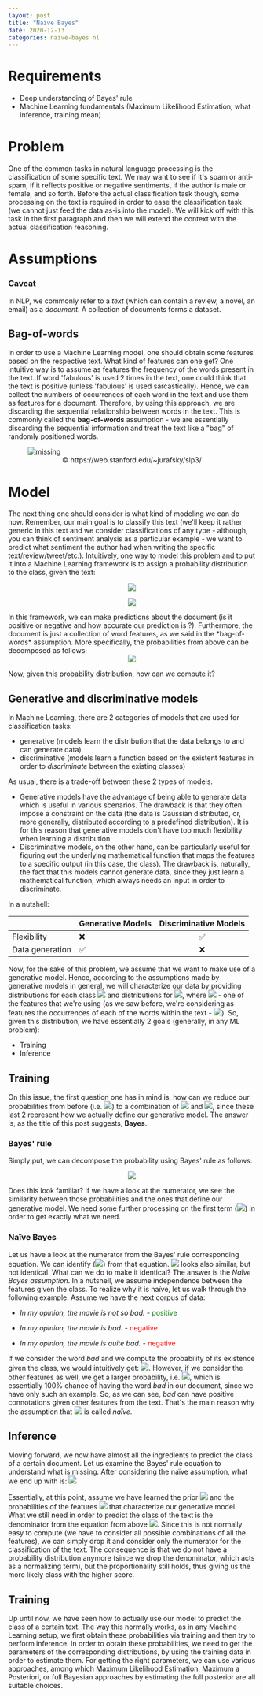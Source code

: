 ```yaml
---
layout: post
title: "Naïve Bayes"
date: 2020-12-13
categories: naive-bayes nl
---
```


# Requirements
- Deep understanding of Bayes' rule
- Machine Learning fundamentals (Maximum Likelihood Estimation, what inference, training mean)

# Problem

One of the common tasks in natural language processing is the classification of some specific text. We may want to see if it's spam or anti-spam, if it reflects positive or negative sentiments, if the author is male or female, and so forth. Before the actual classification task though, some processing on the text is required in order to ease the classification task (we cannot just feed the data as-is into the model). We will kick off with this task in the first paragraph and then we will extend the context with the actual classification reasoning.

# Assumptions

### Caveat

In NLP, we commonly refer to a *text* (which can contain a review, a novel, an email) as a _document_. A collection of documents forms a dataset.

## Bag-of-words 

In order to use a Machine Learning model, one should obtain some features based on the respective text. What kind of features can one get? One intuitive way is to assume as features the frequency of the words present in the text. If word 'fabulous' is used 2 times in the text, one could think that the text is positive (unless 'fabulous' is used sarcastically). Hence, we can collect the numbers of occurrences of each word in the text and use them as features for a document. Therefore, by using this approach, we are discarding the sequential relationship between words in the text. This is commonly called the **bag-of-words** assumption - we are essentially discarding the sequential information and treat the text like a "bag" of randomly positioned words.

<figure>
    <img src="{{ site.baseurl }}/img/bagofwords.png" alt='missing' />
    <figcaption align="center">© https://web.stanford.edu/~jurafsky/slp3/</figcaption>
</figure>

# Model

The next thing one should consider is what kind of modeling we can do now. Remember, our main goal is to classify this text (we'll keep it rather generic in this text and we consider classifications of any type - although, you can think of sentiment analysis as a particular example - we want to predict what sentiment the author had when writing the specific text/review/tweet/etc.). Intuitively, one way to model this problem and to put it into a Machine Learning framework is to assign a probability distribution to the class, given the text:

<div align="center">

<img src="https://render.githubusercontent.com/render/math?math=P(positive | text) = <some\_prob>
">
</div>

<div align="center">

<img src="https://render.githubusercontent.com/render/math?math=P(negative | text) = 1 - <some\_prob>
">

</div>
In this framework, we can make predictions about the document (is it positive or negative and how accurate our prediction is ?). Furthermore, the document is just a collection of word features, as we said in the *bag-of-words* assumption. More specifically, the probabilities from above can be decomposed as follows:
<div align="center">

<img src="https://render.githubusercontent.com/render/math?math=P(positive | text) = P(positive | word\_freq_1 , word\_freq_2, ...)">

</div>

Now, given this probability distribution, how can we compute it?

## Generative and discriminative models

In Machine Learning, there are 2 categories of models that are used for classification tasks:

- generative (models learn the distribution that the data belongs to and can generate data)
- discriminative (models learn a function based on the existent features in order to _discriminate_ between the existing classes)

As usual, there is a trade-off between these 2 types of models.

- Generative models have the advantage of being able to generate data which is useful in various scenarios. The drawback is that they often impose a constraint on the data (the data is Gaussian distributed, or, more generally, distributed according to a predefined distribution). It is for this reason that generative models don't have too much flexibility when learning a distribution.
- Discriminative models, on the other hand, can be particularly useful for figuring out the underlying mathematical function that maps the features to a specific output (in this case, the class). The drawback is, naturally, the fact that this models cannot generate data, since they just learn a mathematical function, which always needs an input in order to discriminate.

In a nutshell:

|                 | Generative Models  | Discriminative Models |
| :-------------- | :----------------- | :-------------------: |
| Flexibility     | :x:                |  :white_check_mark:   |
| Data generation | :white_check_mark: |          :x:          |

Now, for the sake of this problem, we assume that we want to make use of a generative model. Hence, according to the assumptions made by generative models in general, we will characterize our data by providing distributions for each class <img src="https://render.githubusercontent.com/render/math?math=P(c)"> and distributions for <img src="https://render.githubusercontent.com/render/math?math=P(f_i | c)">, where <img src="https://render.githubusercontent.com/render/math?math=f_i"> - one of the features that we're using (as we saw before, we're considering as features the occurrences of each of the words within the text - <img src="https://render.githubusercontent.com/render/math?math=f_i=word\_freq_i">). So, given this distribution, we have essentially 2 goals (generally, in any ML problem):
- Training
- Inference

## Training
On this issue, the first question one has in mind is, how can we reduce our probabilities from before (i.e. <img src="https://render.githubusercontent.com/render/math?math=P(positive | text) = P(positive | word\_freq_1 , word\_freq_2, ...)">) to a combination of <img src="https://render.githubusercontent.com/render/math?math=P(c)"> and <img src="https://render.githubusercontent.com/render/math?math=P(f_i | c)">, since these last 2 represent how we actually define our generative model. The answer is, as the title of this post suggests, **Bayes**.
### Bayes' rule
Simply put, we can decompose the probability using Bayes' rule as follows:

<div align="center">

<img src="https://render.githubusercontent.com/render/math?math=P(positive | word\_freq_1 , word\_freq_2, ...) = \frac{P(word\_freq_1 , word\_freq_2, ... | positive) \cdot P(positive)}{P(word\_freq_1 , word\_freq_2, ...)}">

</div>

Does this look familiar? If we have a look at the numerator, we see the similarity between those probabilities and the ones that define our generative model. We need some further processing on the first term (<img src="https://render.githubusercontent.com/render/math?math=P(positive | word\_freq_1 , word\_freq_2, ...)">) in order to get exactly what we need.

### Naïve Bayes
Let us have a look at the numerator from the Bayes' rule corresponding equation. We can identify (<img src="https://render.githubusercontent.com/render/math?math=P(positive)">) from that equation. <img src="https://render.githubusercontent.com/render/math?math=P(positive | word\_freq_1 , word\_freq_2, ...))"> looks also similar, but not identical. What can we do to make it identical? The answer is the *Naïve Bayes assumption*. In a nutshell, we assume independence between the features given the class. To realize why it is naïve, let us walk through the following example. Assume we have the next corpus of data:

* _In my opinion, the movie is not so bad._ - <span style="color:green">positive</span>

* _In my opinion, the movie is bad._ - <span style="color:red">negative</span>

* _In my opinion, the movie is quite bad._ - <span style="color:red">negative</span>


If we consider the word *bad* and we compute the probability of its existence given the class, we would intuitively get: <img src="https://render.githubusercontent.com/render/math?math=P(bad|positive) = \frac{1}{3})">. However, if we consider the other features as well, we get a larger probability, i.e. <img src="https://render.githubusercontent.com/render/math?math=P(bad|positive, not, so) = 1">, which is essentially 100% chance of having the word *bad* in our document, since we have only such an example. So, as we can see, *bad* can have positive connotations given other features from the text. That's the main reason why the assumption that <img src="https://render.githubusercontent.com/render/math?math=P(bad|positive, not, so) = P(bad|positive)"> is called *naïve*.

## Inference
Moving forward, we now have almost all the ingredients to predict the class of a certain document. Let us examine the Bayes' rule equation to understand what is missing. After considering the naïve assumption, what we end up with is:
<img src="https://render.githubusercontent.com/render/math?math=P(positive | word\_freq_1 , word\_freq_2, ...) = \frac{P(word\_freq_1 | positive) \cdot P( word\_freq_2|positive) \cdot ... \cdot P(positive)}{P(word\_freq_1 , word\_freq_2, ...)}">

Essentially, at this point, assume we have learned the prior <img src="https://render.githubusercontent.com/render/math?math=P(positive)"> and the probabilities of the features <img src="https://render.githubusercontent.com/render/math?math=P(word\_freq|class)"> that characterize our generative model. What we still need in order to predict the class of the text is the denominator from the equation from above <img src="https://render.githubusercontent.com/render/math?math=P(word\_freq1, word\_freq2, ...)">. Since this is not normally easy to compute (we have to consider all possible combinations of all the features), we can simply drop it and consider only the numerator for the classification of the text. The consequence is that we do not have a probability distribution anymore (since we drop the denominator, which acts as a normalizing term), but the proportionality still holds, thus giving us the more likely class with the higher score.
## Training
Up until now, we have seen how to actually use our model to predict the class of a certain text. The way this normally works, as in any Machine Learning setup, we first obtain these probabilities via training and then try to perform inference. In order to obtain these probabilities, we need to get the parameters of the corresponding distributions, by using the training data in order to estimate them. For getting the right parameters, we can use various approaches, among which Maximum Likelihood Estimation, Maximum a Posteriori, or full Bayesian approaches by estimating the full posterior are all suitable choices.
